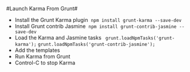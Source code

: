 #Launch Karma From Grunt#

* Install the Grunt Karma plugin 
`npm install grunt-karma --save-dev`
* Install Grunt contrib Jasmine 
`npm install grunt-contrib-jasmine --save-dev`
* Load the Karma and Jasmine tasks
` grunt.loadNpmTasks('grunt-karma');`
`grunt.loadNpmTasks('grunt-contrib-jasmine');`
* Add the templates
* Run Karma from Grunt
* Control-C to stop Karma
